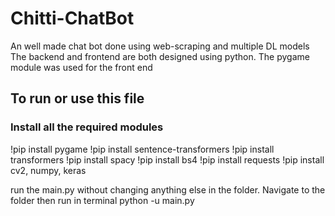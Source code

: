 # Chitti-ChatBot
An well made chat bot done using web-scraping and multiple DL models
The backend and frontend are both designed using python. The pygame module was used for the front end

## To run or use this file
### Install all the required modules
!pip install pygame
!pip install sentence-transformers
!pip install transformers
!pip install spacy
!pip install bs4
!pip install requests
!pip install cv2, numpy, keras

run the main.py without changing anything else in the folder. 
Navigate to the folder then run in terminal
python -u main.py

